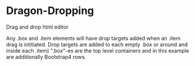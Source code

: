 # Dragon-Dropping
Drag and drop html editor

Any .box and .item elements will have drop targets added when an .item drag is intitiated. Drop targets are added to each empty .box or around and inside each .item) ".box"-es are the top level containers and in this example are additionally Bootstrap4 rows.
